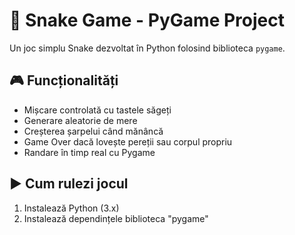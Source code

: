 # 🐍 Snake Game - PyGame Project

Un joc simplu Snake dezvoltat în Python folosind biblioteca `pygame`.

## 🎮 Funcționalități
- Mișcare controlată cu tastele săgeți
- Generare aleatorie de mere
- Creșterea șarpelui când mănâncă
- Game Over dacă lovește pereții sau corpul propriu
- Randare în timp real cu Pygame

## ▶️ Cum rulezi jocul

1. Instalează Python (3.x)
2. Instalează dependințele biblioteca "pygame"

